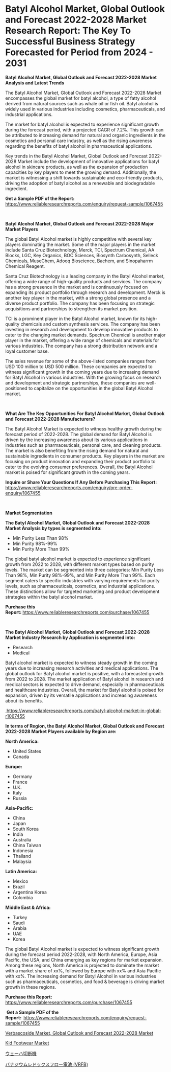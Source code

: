 <p><h1>Batyl Alcohol Market, Global Outlook and Forecast 2022-2028 Market Research Report: The Key To Successful Business Strategy Forecasted for Period from 2024 - 2031</h1></p><p><strong>Batyl Alcohol Market, Global Outlook and Forecast 2022-2028 Market Analysis and Latest Trends</strong></p>
<p><p>The Batyl Alcohol Market, Global Outlook and Forecast 2022-2028 Market encompasses the global market for batyl alcohol, a type of fatty alcohol derived from natural sources such as whale oil or fish oil. Batyl alcohol is widely used in various industries including cosmetics, pharmaceuticals, and industrial applications. </p><p>The market for batyl alcohol is expected to experience significant growth during the forecast period, with a projected CAGR of 7.2%. This growth can be attributed to increasing demand for natural and organic ingredients in the cosmetics and personal care industry, as well as the rising awareness regarding the benefits of batyl alcohol in pharmaceutical applications.</p><p>Key trends in the Batyl Alcohol Market, Global Outlook and Forecast 2022-2028 Market include the development of innovative applications for batyl alcohol in skincare products, as well as the expansion of production capacities by key players to meet the growing demand. Additionally, the market is witnessing a shift towards sustainable and eco-friendly products, driving the adoption of batyl alcohol as a renewable and biodegradable ingredient.</p></p>
<p><strong>Get a Sample PDF of the Report:&nbsp;</strong> <a href="https://www.reliableresearchreports.com/enquiry/request-sample/1067455">https://www.reliableresearchreports.com/enquiry/request-sample/1067455</a></p>
<p>&nbsp;</p>
<p><strong>Batyl Alcohol Market, Global Outlook and Forecast 2022-2028 Major Market Players</strong></p>
<p><p>The global Batyl Alcohol market is highly competitive with several key players dominating the market. Some of the major players in the market include Santa Cruz Biotechnology, Merck, TCI, Spectrum Chemical, AA Blocks, LGC, Key Organics, BOC Sciences, Biosynth Carbosynth, Selleck Chemicals, MuseChem, Adooq Bioscience, Bachem, and Sinopaharrm Chemical Reagent.</p><p>Santa Cruz Biotechnology is a leading company in the Batyl Alcohol market, offering a wide range of high-quality products and services. The company has a strong presence in the market and is continuously focused on expanding its product portfolio through research and development. Merck is another key player in the market, with a strong global presence and a diverse product portfolio. The company has been focusing on strategic acquisitions and partnerships to strengthen its market position.</p><p>TCI is a prominent player in the Batyl Alcohol market, known for its high-quality chemicals and custom synthesis services. The company has been investing in research and development to develop innovative products to cater to the changing market demands. Spectrum Chemical is another major player in the market, offering a wide range of chemicals and materials for various industries. The company has a strong distribution network and a loyal customer base.</p><p>The sales revenue for some of the above-listed companies ranges from USD 100 million to USD 500 million. These companies are expected to witness significant growth in the coming years due to increasing demand for Batyl Alcohol in various industries. With the growing focus on research and development and strategic partnerships, these companies are well-positioned to capitalize on the opportunities in the global Batyl Alcohol market.</p></p>
<p>&nbsp;</p>
<p><strong>What Are The Key Opportunities For Batyl Alcohol Market, Global Outlook and Forecast 2022-2028 Manufacturers?</strong></p>
<p><p>The Batyl Alcohol Market is expected to witness healthy growth during the forecast period of 2022-2028. The global demand for Batyl Alcohol is driven by the increasing awareness about its various applications in industries such as pharmaceuticals, personal care, and cleaning products. The market is also benefiting from the rising demand for natural and sustainable ingredients in consumer products. Key players in the market are focusing on product innovation and expanding their product portfolio to cater to the evolving consumer preferences. Overall, the Batyl Alcohol market is poised for significant growth in the coming years.</p></p>
<p><strong>Inquire or Share Your Questions If Any Before Purchasing This Report:</strong> <a href="https://www.reliableresearchreports.com/enquiry/pre-order-enquiry/1067455">https://www.reliableresearchreports.com/enquiry/pre-order-enquiry/1067455</a></p>
<p>&nbsp;</p>
<p><strong>Market Segmentation</strong></p>
<p><strong>The Batyl Alcohol Market, Global Outlook and Forecast 2022-2028 Market Analysis by types is segmented into:</strong></p>
<p><ul><li>Min Purity Less Than 98%</li><li>Min Purity 98%-99%</li><li>Min Purity More Than 99%</li></ul></p>
<p><p>The global batyl alcohol market is expected to experience significant growth from 2022 to 2028, with different market types based on purity levels. The market can be segmented into three categories: Min Purity Less Than 98%, Min Purity 98%-99%, and Min Purity More Than 99%. Each segment caters to specific industries with varying requirements for purity levels, such as pharmaceuticals, cosmetics, and industrial applications. These distinctions allow for targeted marketing and product development strategies within the batyl alcohol market.</p></p>
<p><strong>Purchase this Report:&nbsp;</strong><a href="https://www.reliableresearchreports.com/purchase/1067455">https://www.reliableresearchreports.com/purchase/1067455</a></p>
<p>&nbsp;</p>
<p><strong>The Batyl Alcohol Market, Global Outlook and Forecast 2022-2028 Market Industry Research by Application is segmented into:</strong></p>
<p><ul><li>Research</li><li>Medical</li></ul></p>
<p><p>Batyl alcohol market is expected to witness steady growth in the coming years due to increasing research activities and medical applications. The global outlook for Batyl alcohol market is positive, with a forecasted growth from 2022 to 2028. The market application of Batyl alcohol in research and medical sectors is expected to drive demand, especially in pharmaceuticals and healthcare industries. Overall, the market for Batyl alcohol is poised for expansion, driven by its versatile applications and increasing awareness about its benefits.</p></p>
<p><a href="https://www.reliableresearchreports.com/batyl-alcohol-market-in-global-r1067455">&nbsp;https://www.reliableresearchreports.com/batyl-alcohol-market-in-global-r1067455</a></p>
<p><strong>In terms of Region, the Batyl Alcohol Market, Global Outlook and Forecast 2022-2028 Market Players available by Region are:</strong></p>
<p>
    <p> <strong> North America: </strong>
        <ul>
            <li>United States</li>
            <li>Canada</li>
        </ul>
        </p> 
    <p> <strong> Europe: </strong>
        <ul>
            <li>Germany</li>
            <li>France</li>
            <li>U.K.</li>
            <li>Italy</li>
            <li>Russia</li>
        </ul>
        </p> 
    <p> <strong> Asia-Pacific: </strong>
        <ul>
            <li>China</li>
            <li>Japan</li>
            <li>South Korea</li>
            <li>India</li>
            <li>Australia</li>
            <li>China Taiwan</li>
            <li>Indonesia</li>
            <li>Thailand</li>
            <li>Malaysia</li>
        </ul>
        </p> 
    <p> <strong> Latin America: </strong>
        <ul>
            <li>Mexico</li>
            <li>Brazil</li>
            <li>Argentina Korea</li>
            <li>Colombia</li>
        </ul>
        </p> 
    <p> <strong> Middle East & Africa: </strong>
        <ul>
            <li>Turkey</li>
            <li>Saudi</li>
            <li>Arabia</li>
            <li>UAE</li>
            <li>Korea</li>
        </ul>
    </p>
    </p>
<p><p>The global Batyl Alcohol market is expected to witness significant growth during the forecast period 2022-2028, with North America, Europe, Asia Pacific, the USA, and China emerging as key regions for market expansion. Among these regions, North America is projected to dominate the market with a market share of xx%, followed by Europe with xx% and Asia Pacific with xx%. The increasing demand for Batyl Alcohol in various industries such as pharmaceuticals, cosmetics, and food & beverage is driving market growth in these regions.</p></p>
<p><strong>Purchase this Report: </strong><a href="https://www.reliableresearchreports.com/purchase/1067455">https://www.reliableresearchreports.com/purchase/1067455</a></p>
<p>&nbsp;<strong>Get a Sample PDF of the Report:&nbsp;&nbsp;</strong><a href="https://www.reliableresearchreports.com/enquiry/request-sample/1067455">https://www.reliableresearchreports.com/enquiry/request-sample/1067455</a></p>
<p><strong></strong></p>
<p><p><a href="https://github.com/MyrticeDare2023/Market-Research-Report-List-1/blob/main/verbascoside-market-global-outlook-and-forecast-2022-2028-market.md">Verbascoside Market, Global Outlook and Forecast 2022-2028 Market</a></p><p><a href="https://issuu.com/reportprime-2/docs/kid-footwear-market-size-2030.pptx">Kid Footwear Market</a></p><p><a href="https://github.com/JanickJohns/Market-Research-Report-List-1/blob/main/158139786780.md">ウェーハ切断機</a></p><p><a href="https://github.com/avwofrml53535/Market-Research-Report-List-2/blob/main/204865786781.md">バナジウムレドックスフロー電池 (VRFB)</a></p></p>